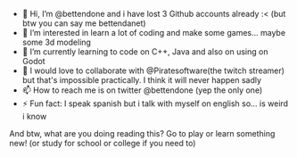 - 👋 Hi, I’m @bettendone and i have lost 3 Github accounts already :< (but btw you can say me bettendanet)
- 👀 I’m interested in learn a lot of coding and make some games... maybe some 3d modeling
- 🌱 I’m currently learning to code on C++, Java and also on using on Godot
- 💞️ I would love to collaborate with @Piratesoftware(the twitch streamer) but that's impossible practically. I think it will never happen sadly
- 📫 How to reach me is on twitter @bettendone (yep the only one)
- ⚡ Fun fact: I speak spanish but i talk with myself on english so... is weird i know

And btw, what are you doing reading this? Go to play or learn something new! (or study for school or college if you need to)

<!---
bettendanet/bettendanet is a ✨ special ✨ repository because its `README.md` (this file) appears on your GitHub profile.
You can click the Preview link to take a look at your changes.
--->
